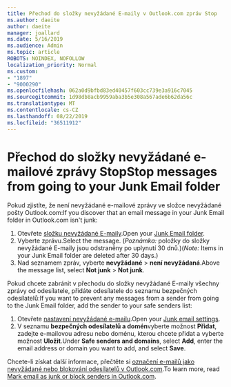 ```yaml
---
title: Přechod do složky nevyžádané E-maily v Outlook.com zpráv Stop
ms.author: daeite
author: daeite
manager: joallard
ms.date: 5/16/2019
ms.audience: Admin
ms.topic: article
ROBOTS: NOINDEX, NOFOLLOW
localization_priority: Normal
ms.custom:
- "1897"
- "9000290"
ms.openlocfilehash: 062a0d9bfbd83ed40457f603cc739e3a916c7045
ms.sourcegitcommit: 1d98db8acb9959aba3b5e308a567ade6b62da56c
ms.translationtype: MT
ms.contentlocale: cs-CZ
ms.lasthandoff: 08/22/2019
ms.locfileid: "36511912"
---
```

# <a name="stop-messages-from-going-to-your-junk-email-folder"></a><span data-ttu-id="1260b-102">Přechod do složky nevyžádané e-mailové zprávy Stop</span><span class="sxs-lookup"><span data-stu-id="1260b-102">Stop messages from going to your Junk Email folder</span></span>

<span data-ttu-id="1260b-103">Pokud zjistíte, že není nevyžádané e-mailové zprávy ve složce nevyžádané pošty Outlook.com:</span><span class="sxs-lookup"><span data-stu-id="1260b-103">If you discover that an email message in your Junk Email folder in Outlook.com isn't junk:</span></span>

1. <span data-ttu-id="1260b-104">Otevřete [složku nevyžádané E-maily](https://outlook.live.com/mail/junkemail).</span><span class="sxs-lookup"><span data-stu-id="1260b-104">Open your [Junk Email folder](https://outlook.live.com/mail/junkemail).</span></span>
1. <span data-ttu-id="1260b-105">Vyberte zprávu.</span><span class="sxs-lookup"><span data-stu-id="1260b-105">Select the message.</span></span> <span data-ttu-id="1260b-106">(*Poznámka:* položky do složky nevyžádané E-maily jsou odstraněny po uplynutí 30 dnů.)</span><span class="sxs-lookup"><span data-stu-id="1260b-106">(*Note:* Items in your Junk Email folder are deleted after 30 days.)</span></span>
1. <span data-ttu-id="1260b-107">Nad seznamem zpráv, vyberte **nevyžádané** > **není nevyžádaná**.</span><span class="sxs-lookup"><span data-stu-id="1260b-107">Above the message list, select **Not junk** > **Not junk**.</span></span>

<span data-ttu-id="1260b-108">Pokud chcete zabránit v přechodu do složky nevyžádané E-maily všechny zprávy od odesílatele, přidáte odesílatele do seznamu bezpečných odesílatelů:</span><span class="sxs-lookup"><span data-stu-id="1260b-108">If you want to prevent any messages from a sender from going to the Junk Email folder, add the sender to your safe senders list:</span></span>

1. <span data-ttu-id="1260b-109">Otevřete [nastavení nevyžádané e-mailu](https://go.microsoft.com/fwlink/?linkid=2035804).</span><span class="sxs-lookup"><span data-stu-id="1260b-109">Open your [Junk email settings](https://go.microsoft.com/fwlink/?linkid=2035804).</span></span>
1. <span data-ttu-id="1260b-110">V seznamu **bezpečných odesílatelů a domén**vyberte možnost **Přidat**, zadejte e-mailovou adresu nebo doménu, kterou chcete přidat a vyberte možnost **Uložit**.</span><span class="sxs-lookup"><span data-stu-id="1260b-110">Under **Safe senders and domains**, select **Add**, enter the email address or domain you want to add, and select **Save**.</span></span>

<span data-ttu-id="1260b-111">Chcete-li získat další informace, přečtěte si [označení e-mailů jako nevyžádané nebo blokování odesílatelů v Outlook.com](https://support.office.com/article/a3ece97b-82f8-4a5e-9ac3-e92fa6427ae4?wt.mc_id=Office_Outlook_com_Alchemy).</span><span class="sxs-lookup"><span data-stu-id="1260b-111">To learn more, read [Mark email as junk or block senders in Outlook.com](https://support.office.com/article/a3ece97b-82f8-4a5e-9ac3-e92fa6427ae4?wt.mc_id=Office_Outlook_com_Alchemy).</span></span>
